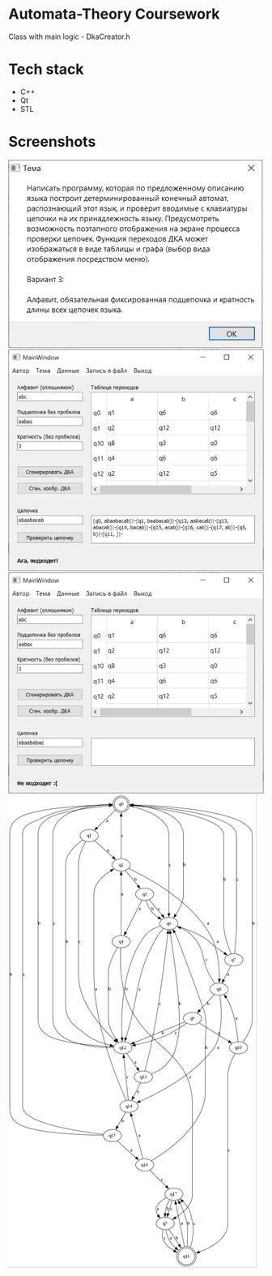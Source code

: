 # Automata-Theory Coursework
Class with main logic - DkaCreator.h

# Tech stack
* C++
* Qt
* STL

# Screenshots
![Task](https://github.com/verssy/Automata-Theory/blob/main/docs/task.jpg)
![Example of correct chain](https://github.com/verssy/Automata-Theory/blob/main/docs/correct_chain.jpg)
![Example of incorrect chain](https://github.com/verssy/Automata-Theory/blob/main/docs/incorrect_chain.jpg)
![Graph example](https://github.com/verssy/Automata-Theory/blob/main/docs/graph.jpg)
